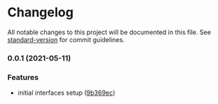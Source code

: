 # Changelog

All notable changes to this project will be documented in this file. See [standard-version](https://github.com/conventional-changelog/standard-version) for commit guidelines.

### 0.0.1 (2021-05-11)


### Features

* initial interfaces setup ([9b369ec](https://github.com/Webeleon/myboat-types/commit/9b369ecd62b45ad8535c7132ae55685454fa23f8))
